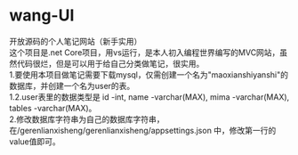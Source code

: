 # wang-UI  
开放源码的个人笔记网站（新手实用）  
这个项目是.net Core项目，用vs运行，是本人初入编程世界编写的MVC网站，虽然代码很烂，但是可以用于给自己分类做笔记，很实用。  
1.要使用本项目做笔记需要下载mysql，仅需创建一个名为"maoxianshiyanshi"的数据库，并创建一个名为user的表。  
1.2.user表里的数据类型是 id -int, name -varchar(MAX), mima -varchar(MAX), tables -varchar(MAX)。  
2.修改数据库字符串为自己的数据库字符串，在/gerenlianxisheng/gerenlianxisheng/appsettings.json 中，修改第一行的value值即可。  
